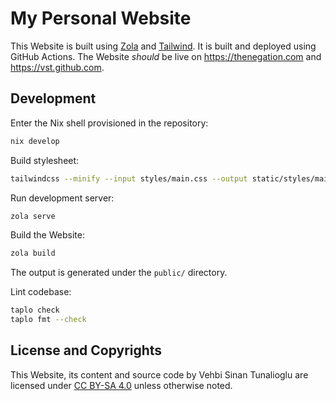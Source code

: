 # My Personal Website

This Website is built using [Zola] and [Tailwind]. It is built and deployed
using GitHub Actions. The Website *should* be live on <https://thenegation.com>
and <https://vst.github.com>.

## Development

Enter the Nix shell provisioned in the repository:

```sh
nix develop
```

Build stylesheet:

```sh
tailwindcss --minify --input styles/main.css --output static/styles/main.css
```

Run development server:

```sh
zola serve
```

Build the Website:

```sh
zola build
```

The output is generated under the `public/` directory.

Lint codebase:

```sh
taplo check
taplo fmt --check
```

## License and Copyrights

This Website, its content and source code by Vehbi Sinan Tunalioglu are licensed
under [CC BY-SA 4.0] unless otherwise noted.

<!-- REFERENCES -->

[Zola]: https://www.getzola.org
[Tailwind]: https://tailwindcss.com
[CC BY-SA 4.0]: https://creativecommons.org/licenses/by-sa/4.0
